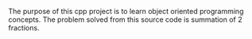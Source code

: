The purpose of this cpp project is to learn object oriented programming concepts. The problem solved from this source code is summation of 2 fractions.
